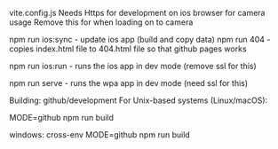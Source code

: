 vite.config.js
Needs Https for development on ios browser for camera usage
Remove this for when loading on to camera

npm run ios:sync - update ios app (build and copy data)
npm run 404 - copies index.html file to 404.html file so that github pages works

npm run ios:run - runs the ios app in dev mode (remove ssl for this)

npm run serve - runs the wpa app in dev mode (need ssl for this)

Building: github/development
For Unix-based systems (Linux/macOS):

MODE=github npm run build

windows:
cross-env MODE=github npm run build
